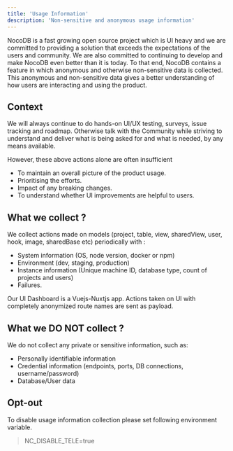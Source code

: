 ```yaml
---
title: 'Usage Information'
description: 'Non-sensitive and anonymous usage information'
---
```


NocoDB is a fast growing open source project which is UI heavy and we are committed to providing a solution that exceeds the expectations of the users and community.
We are also committed to continuing to develop and make NocoDB even better than it is today.
To that end, NocoDB contains a feature in which anonymous and otherwise non-sensitive data is collected.
This anonymous and non-sensitive data gives a better understanding of how users are interacting and using the product.

## Context
We will always continue to do hands-on UI/UX testing, surveys, issue tracking and roadmap.
Otherwise talk with the Community while striving to understand
and deliver what is being asked for and what is needed, by any means available.

However, these above actions alone are often insufficient
- To maintain an overall picture of the product usage.
- Prioritising the efforts.
- Impact of any breaking changes.
- To understand whether UI improvements are helpful to users.

## What we collect ?
We collect actions made on models (project, table, view, sharedView, user, hook, image, sharedBase etc) periodically with :
- System information (OS, node version, docker or npm)
- Environment (dev, staging, production)
- Instance information (Unique machine ID, database type, count of projects and users)
- Failures.



Our UI Dashboard is a Vuejs-Nuxtjs app. Actions taken on UI with completely anonymized route names are sent as payload.



## What we DO NOT collect ?
We do not collect any private or sensitive information, such as:
- Personally identifiable information
- Credential information (endpoints, ports, DB connections, username/password)
- Database/User data


## Opt-out
To disable usage information collection please set following environment variable.
> NC_DISABLE_TELE=true
